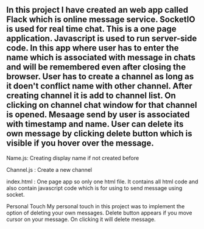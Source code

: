 
In this project I have created an web app called Flack which is online message service.
SocketIO is used for real time chat. This is a one page application. Javascript is used to run server-side code.
In this app where user has to enter the name which is associated with message in chats and will be remembered even after closing the browser.
User has to create a channel as long as it doen't conflict name with other channel. After creating channel it is add to channel list.
On clicking on channel chat window for that channel is opened.
Mesaage send by user is associated with timestamp and name.
User can delete its own message by clicking delete button which is visible if you hover over the message.
----------

Name.js: Creating display name if not created before

Channel.js : Create a new channel

index.html : One page app so only one html file. It contains all html code and also contain javascript code which is for using to send message using socket.

Personal Touch
My personal touch in this project was to implement the option of deleting your own messages. Delete button appears if you move cursor on your message. On clicking it will delete message.